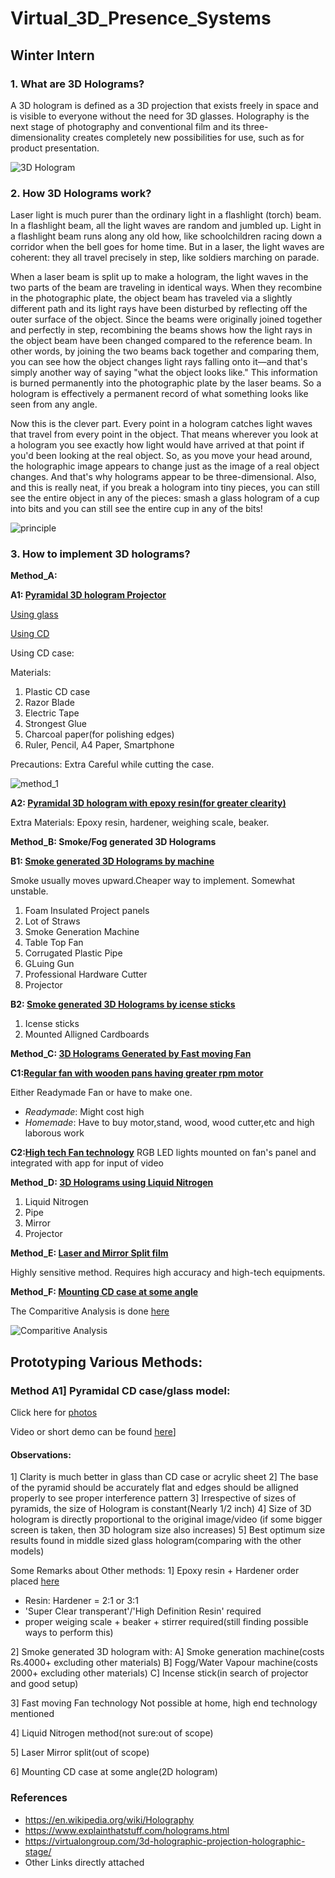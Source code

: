 # Virtual_3D_Presence_Systems
## Winter Intern

### 1. What are 3D Holograms?
A 3D hologram is defined as a 3D projection that exists freely in space and is visible to everyone without the need for 3D glasses. Holography is the next stage of photography and conventional film and its three-dimensionality creates completely new possibilities for use, such as for product presentation.

![3D Hologram](https://github.com/sharvaree1921/Photos_for_repo/blob/master/blender_3d_hologram_by_logichy.jpg)

### 2. How 3D Holograms work?
Laser light is much purer than the ordinary light in a flashlight (torch) beam. In a flashlight beam, all the light waves are random and jumbled up. Light in a flashlight beam runs along any old how, like schoolchildren racing down a corridor when the bell goes for home time. But in a laser, the light waves are coherent: they all travel precisely in step, like soldiers marching on parade.

When a laser beam is split up to make a hologram, the light waves in the two parts of the beam are traveling in identical ways. When they recombine in the photographic plate, the object beam has traveled via a slightly different path and its light rays have been disturbed by reflecting off the outer surface of the object. Since the beams were originally joined together and perfectly in step, recombining the beams shows how the light rays in the object beam have been changed compared to the reference beam. In other words, by joining the two beams back together and comparing them, you can see how the object changes light rays falling onto it—and that's simply another way of saying "what the object looks like." This information is burned permanently into the photographic plate by the laser beams. So a hologram is effectively a permanent record of what something looks like seen from any angle.

Now this is the clever part. Every point in a hologram catches light waves that travel from every point in the object. That means wherever you look at a hologram you see exactly how light would have arrived at that point if you'd been looking at the real object. So, as you move your head around, the holographic image appears to change just as the image of a real object changes. And that's why holograms appear to be three-dimensional. Also, and this is really neat, if you break a hologram into tiny pieces, you can still see the entire object in any of the pieces: smash a glass hologram of a cup into bits and you can still see the entire cup in any of the bits! 

![principle](https://github.com/sharvaree1921/Photos_for_repo/blob/master/making-a-hologram.png)

### 3. How to implement 3D holograms?

**Method_A:**

**A1: [ Pyramidal 3D hologram Projector](https://www.youtube.com/watch?v=9t0cOYvOy4M)**

[Using glass](https://www.youtube.com/watch?v=Ttv1Lo1Ld2o)

[Using CD](https://www.youtube.com/watch?v=yMLHfqSEEjk)

Using CD case:

Materials:
1. Plastic CD case
2. Razor Blade
3. Electric Tape
4. Strongest Glue
5. Charcoal paper(for polishing edges)
5. Ruler, Pencil, A4 Paper, Smartphone

Precautions: Extra Careful while cutting the case.

![method_1](https://github.com/sharvaree1921/Photos_for_repo/blob/master/images.jpeg)

**A2: [Pyramidal 3D hologram with epoxy resin(for greater clearity)](https://www.youtube.com/watch?v=qNceVquu02o)**

Extra Materials: Epoxy resin, hardener, weighing scale, beaker.

**Method_B: Smoke/Fog generated 3D Holograms**

**B1: [Smoke generated 3D Holograms by machine](https://www.youtube.com/watch?v=rw9T-n_Ay5k)**

Smoke usually moves upward.Cheaper way to implement. Somewhat unstable.

1. Foam Insulated Project panels
2. Lot of Straws
3. Smoke Generation Machine
4. Table Top Fan
5. Corrugated Plastic Pipe
6. GLuing Gun
7. Professional Hardware Cutter
8. Projector

**B2: [Smoke generated 3D Holograms by icense sticks](https://www.youtube.com/watch?v=q-ePx_k--ho)**
1. Icense sticks
2. Mounted Alligned Cardboards

**Method_C: [3D Holograms Generated by Fast moving Fan](https://www.youtube.com/watch?v=q-ePx_k--ho)**

**C1:[Regular fan with wooden pans having greater rpm motor](https://www.youtube.com/watch?v=q-ePx_k--ho)**

Either Readymade Fan or have to make one.
- _Readymade_: Might cost high
- _Homemade_: Have to buy motor,stand, wood, wood cutter,etc and high laborous work

**C2:[High tech Fan technology](https://unlimited.hamk.fi/uncategorized/holographic-fan-case-study/#.X8pa5sJS85l)**
RGB LED lights mounted on fan's panel and integrated with app for input of video

**Method_D: [3D Holograms using Liquid Nitrogen](https://www.youtube.com/watch?v=q-ePx_k--ho)**

1. Liquid Nitrogen
2. Pipe
3. Mirror
4. Projector

**Method_E: [Laser and Mirror Split film](https://www.youtube.com/watch?v=aTB2ryoWIFU)**

Highly sensitive method. Requires high accuracy and high-tech equipments.

**Method_F: [Mounting CD case at some angle](https://www.youtube.com/watch?v=ZcJ-QMOE2ps)**

The Comparitive Analysis is done [here](https://docs.google.com/spreadsheets/d/1xpouJqDzFqzmptKZkkCc2dVAlAZLlkSFW1PBfYI-D5g/edit#gid=0)

![Comparitive Analysis](https://github.com/sharvaree1921/Photos_for_repo/blob/master/Screenshot%20from%202020-12-06%2001-47-40.png)

## Prototyping Various Methods:

### Method A1] Pyramidal CD case/glass model:

Click here for [photos](https://docs.google.com/document/d/1MA1DFaRJWMje8MAwpLCMn1QLM8kbAhp8hHpC4f_xl5U/edit)

Video or short demo can be found [here](https://photos.google.com/direct/AF1QipN7hyMwt5H9zQnU16_XEbcTjZz88tUTHqZScBdRoxIZKa_lpV1tGXt1msKxOQqnJw/photo/AF1QipOIYdlCYoYWgIeAYKVuJ7e8jaavoP0S6e09bsT2)]

#### Observations:
1] Clarity is much better in glass than CD case or acrylic sheet
2] The base of the pyramid should be accurately flat and edges should be alligned properly to see proper interference pattern
3] Irrespective of sizes of pyramids, the size of Hologram is constant(Nearly 1/2 inch)
4] Size of 3D hologram is directly proportional to the original image/video (if some bigger screen is taken, then 3D hologram size also increases)
5] Best optimum size results found in middle sized glass hologram(comparing with the other models)

Some Remarks about Other methods:
1] Epoxy resin + Hardener order placed [here](https://www.amazon.in/gp/product/B07MV9G6NC/ref=ppx_yo_dt_b_asin_title_o00_s00?ie=UTF8&psc=1)
  - Resin: Hardener = 2:1 or 3:1
  - 'Super Clear transperant'/'High Definition Resin' required
  - proper weiging scale + beaker + stirrer required(still finding possible ways to perform this)
  
 2] Smoke generated 3D hologram with:
 A] Smoke generation machine(costs Rs.4000+ excluding other materials)
 B] Fogg/Water Vapour machine(costs 2000+ excluding other materials)
 C] Incense stick(in search of projector and good setup)
 
 3] Fast moving Fan technology
 Not possible at home, high end technology mentioned
 
 4] Liquid Nitrogen method(not sure:out of scope)
 
 5] Laser Mirror split(out of scope)
 
 6] Mounting CD case at some angle(2D hologram)



### References
- https://en.wikipedia.org/wiki/Holography
- https://www.explainthatstuff.com/holograms.html
- https://virtualongroup.com/3d-holographic-projection-holographic-stage/
- Other Links directly attached

